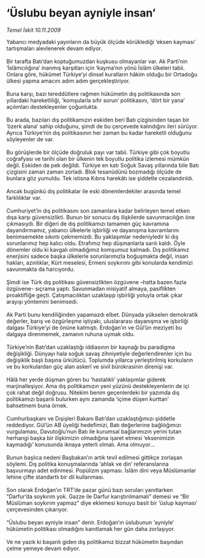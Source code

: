 # ‘Üslubu beyan ayniyle insan’

*Temel İskit 10.11.2009*

<div class="taraf_structure_2col_1zq">
<div class="margen_n">



 <p>Yabancı medyadaki yayınların da büyük ölçüde körüklediği ‘eksen kayması’ tartışmaları alevlenerek devam ediyor. <br/><br/>Bir tarafta Batı’dan koptuğumuzdan kuşkusu olmayanlar var. Ak Parti’nin ‘İslâmcılığına’ inanmış karşıtları için ‘kayma’nın yönü İslâm ülkeleri tabii. Onlara göre, hükümet Türkiye’yi dinsel kuralların hâkim olduğu bir Ortadoğu ülkesi yapma amacını adım adım gerçekleştiriyor. <br/><br/>Buna karşı, bazı tereddütlere rağmen hükümetin dış politikasında son yıllardaki hareketliliği, ‘komşularla sıfır sorun’ politikasını, ‘dört bir yana’ açılımları destekleyenler çoğunlukta. <br/><br/>Bu arada, bazıları dış politikamızın eskiden beri Batı çizgisinden taşan bir ‘özerk alana’ sahip olduğunu, şimdi de bu çerçevede kalındığını ileri sürüyor. Ayrıca Türkiye’nin dış politikasının her zaman bu kadar hareketli olduğunu söyleyenler de var. <br/><br/>Bu görüşlerde bir ölçüde doğruluk payı var tabii. Türkiye gibi çok boyutlu coğrafyası ve tarihi olan bir ülkenin tek boyutlu politika izlemesi mümkün değil. Eskiden de pek değildi. Türkiye en katı Soğuk Savaş yıllarında bile Batı çizgisini zaman zaman zorladı. Blok tesanüdünü bozmadığı ölçüde de bunlara göz yumuldu. Tek istisna Kıbrıs harekâtı ise şiddetle cezalandırıldı. <br/><br/>Ancak bugünkü dış politikalar ile eski dönemlerdekiler arasında temel farklılıklar var. <br/><br/>Cumhuriyet’in dış politikasını son zamanlara kadar belirleyen temel etken dışa karşı güvensizlikti. Bunun bir sonucu dış ilişkilerde savunmacılığın öne çıkmasıydı. Bir diğeri de dış politikamızı tamamen güç kavramına dayandırmamız, yabancı ülkelerle işbirliği ve dayanışma kavramlarını benimsemekte sıkıntı çekmemizdi. Bu yaklaşımlar nedeniyledir ki dış sorunlarımız hep kalıcı oldu. Etrafımız hep düşmanlarla sarılı kaldı. Öyle dönemler oldu ki kavgalı olmadığımız komşumuz kalmadı. Dış politikamız enerjisini sadece başka ülkelerle sorunlarımızla boğuşmakta değil, insan hakları, azınlıklar, Kürt meselesi, Ermeni soykırımı gibi konularda kendimizi savunmakta da harcıyordu. <br/><br/>Şimdi ise Türk dış politikası güvensizlikten özgüvene –hatta bazen fazla özgüvene- sıçrama yaptı. Savunmadan inisiyatif almaya, pasiflikten proaktifliğe geçti. Çatışmacılıktan uzaklaşıp işbirliği yoluyla ortak çıkar arayışı yöntemini benimsedi. <br/><br/>Ak Parti bunu kendiliğinden yapamazdı elbet. Dünyada yükselen demokratik değerler, barış ve özgürleşme iştiyakı, uluslararası dayanışma ve işbirliği dalgası Türkiye’yi de önüne katmıştı. Erdoğan’ın ve Gül’ün meziyeti bu dalgaya direnmemek, zamanın ruhuna uymak oldu. <br/><br/>Türkiye’nin Batı’dan uzaklaştığı iddiasının bir kaynağı bu paradigma değişikliği. Dünyayı hala soğuk savaş zihniyetiyle değerlendirenler için bu değişiklik başlı başına ürkütücü. Toplumda yıllarca yerleştirilmiş korkuların ve bu korkulardan güç alan askerî ve sivil bürokrasinin direnişi var. <br/><br/>Hâlâ her yerde düşman gören bu ‘hastalıklı’ yaklaşımlar giderek marjinalleşiyor. Ama dış politikamızın yeni yüzünü destekleyenlerin de içi çok rahat değil doğrusu. Nitekim benim geçenlerdeki bir yazımda dış politikamızı başarılı bulurken aynı zamanda ‘içime düşen kurttan’ bahsetmem buna örnek. <br/><br/>Cumhurbaşkanı ve Dışişleri Bakanı Batı’dan uzaklaştığımızı şiddetle reddediyor. Gül’ün AB üyeliği hedefimizi, Batı değerlerine bağlılığımızı vurgulaması, Davutoğlu’nun Batı ile kurumsal bağlarımızın yerini tutan herhangi başka bir ilişkimizin olmadığına işaret etmesi ‘eksenimizin kaymadığı’ konusunda iknaya yeterli olmalı. Ama olmuyor... <br/><br/>Bunun başlıca nedeni Başbakan’ın artık tevil edilmesi gittikçe zorlaşan söylemi. Dış politika konuşmalarında ‘ahlak ve din’ referanslarına başvurmayı adet edinmesi. Popülizm yapması. İslâm dini veya Müslümanlar lehine çifte standartlı bir dil kullanması. <br/><br/>Son olarak Erdoğan’ın TRT’de pazar günü bazı soruları yanıtlarken “Darfur’da soykırım yok. Gazze ile Darfur karıştırılmamalı” demesi ve “Bir Müslüman soykırım yapmaz” diye eklemesi konuyu basit bir ‘üslup kayması’ çerçevesinden çıkarıyor. <br/><br/>“Üslubu beyan ayniyle insan” denir. Erdoğan’ın üslubunun ‘ayniyle’ hükümetin politikası olmadığını kanıtlamak her gün daha zorlaşıyor. <br/><br/>Ve ne yazık ki başarılı giden dış politikamız bizzat hükümetin başından çelme yemeye devam ediyor.</p>
<br/>
<br/>
<br/>



<br/>


<div id="taraf_not">
</div>

</div>


</div>
